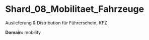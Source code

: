 # Shard_08_Mobilitaet_Fahrzeuge

Auslieferung & Distribution für Führerschein, KFZ

**Domain:** mobility

